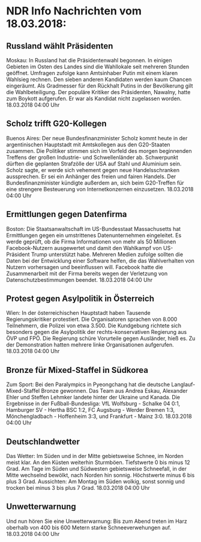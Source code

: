 # NDR Info Nachrichten vom 18.03.2018:


## Russland wählt Präsidenten
Moskau: In Russland hat die Präsidentenwahl begonnen. In einigen Gebieten im Osten des Landes sind die Wahllokale seit mehreren Stunden geöffnet. Umfragen zufolge kann Amtsinhaber Putin mit einem klaren Wahlsieg rechnen. Den sieben anderen Kandidaten werden kaum Chancen eingeräumt. Als Gradmesser für den Rückhalt Putins in der Bevölkerung gilt die Wahlbeteiligung. Der populäre Kritiker des Präsidenten, Nawalny, hatte zum Boykott aufgerufen. Er war als Kandidat nicht zugelassen worden. 18.03.2018 04:00 Uhr 

## Scholz trifft G20-Kollegen
Buenos Aires: Der neue Bundesfinanzminister Scholz kommt heute in der argentinischen Hauptstadt mit Amtskollegen aus den G20-Staaten zusammen. Die Politiker stimmen sich im Vorfeld des morgen beginnenden Treffens der großen Industrie- und Schwellenländer ab. Schwerpunkt dürften die geplanten Strafzölle der USA auf Stahl und Aluminium sein. Scholz sagte, er werde sich vehement gegen neue Handelsschranken aussprechen. Er sei ein Anhänger des freien und fairen Handels. Der Bundesfinanzminister kündigte außerdem an, sich beim G20-Treffen für eine strengere Besteuerung von Internetkonzernen einzusetzen. 18.03.2018 04:00 Uhr 

## Ermittlungen gegen Datenfirma
Boston: Die Staatsanwaltschaft im US-Bundesstaat Massachusetts hat Ermittlungen gegen ein umstrittenes Datenunternehmen eingeleitet. Es werde geprüft, ob die Firma Informationen von mehr als 50 Millionen Facebook-Nutzern ausgewertet und damit den Wahlkampf von US-Präsident Trump unterstützt habe. Mehreren Medien zufolge sollten die Daten bei der Entwicklung einer Software helfen, die das Wahlverhalten von Nutzern vorhersagen und beeinflussen will. Facebook hatte die Zusammenarbeit mit der Firma bereits wegen der Verletzung von Datenschutzbestimmungen beendet. 18.03.2018 04:00 Uhr 

## Protest gegen Asylpolitik in Österreich
Wien: In der österreichischen Hauptstadt haben Tausende Regierungskritiker protestiert. Die Organisatoren sprachen von 8.000 Teilnehmern, die Polizei von etwa 3.500. Die Kundgebung richtete sich besonders gegen die Asylpolitik der rechts-konservativen Regierung aus ÖVP und FPÖ. Die Regierung schüre Vorurteile gegen Ausländer, hieß es. Zu der Demonstration hatten mehrere linke Organisationen aufgerufen. 18.03.2018 04:00 Uhr 

## Bronze für Mixed-Staffel in Südkorea
Zum Sport: Bei den Paralympics in Pyeongchang hat die deutsche Langlauf-Mixed-Staffel Bronze gewonnen. Das Team aus Andrea Eskau, Alexander Ehler und Steffen Lehmker landete hinter der Ukraine und Kanada. Die Ergebnisse in der Fußball-Bundesliga: VfL Wolfsburg - Schalke 04 0:1, Hamburger SV - Hertha BSC 1:2,
FC Augsburg - Werder Bremen 1:3,
Mönchengladbach - Hoffenheim  3:3,
und Frankfurt - Mainz  3:0. 18.03.2018 04:00 Uhr 

## Deutschlandwetter
Das Wetter: Im Süden und in der Mitte gebietsweise Schnee, im Norden meist klar. An den Küsten weiterhin Sturmböen. Tiefstwerte 0 bis minus 12 Grad. Am Tage im Süden und Südwesten gebietsweise Schneefall, in der Mitte wechselnd bewölkt, nach Norden hin sonnig. Höchstwerte minus 6 bis plus 3 Grad. Aussichten: Am Montag im Süden wolkig, sonst sonnig und trocken bei minus 3 bis plus 7 Grad. 18.03.2018 04:00 Uhr 

## Unwetterwarnung
Und nun hören Sie eine Unwetterwarnung: Bis zum Abend treten im Harz oberhalb von 400 bis 600 Metern starke Schneeverwehungen auf. 18.03.2018 04:00 Uhr 
